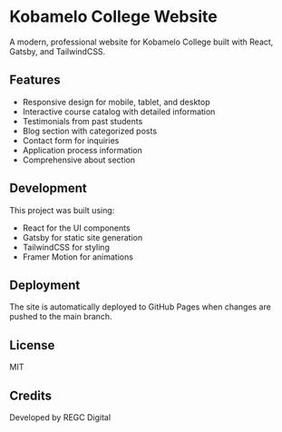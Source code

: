 # Kobamelo College Website

A modern, professional website for Kobamelo College built with React, Gatsby, and TailwindCSS.

## Features

- Responsive design for mobile, tablet, and desktop
- Interactive course catalog with detailed information
- Testimonials from past students
- Blog section with categorized posts
- Contact form for inquiries
- Application process information
- Comprehensive about section

## Development

This project was built using:
- React for the UI components
- Gatsby for static site generation
- TailwindCSS for styling
- Framer Motion for animations

## Deployment

The site is automatically deployed to GitHub Pages when changes are pushed to the main branch.

## License

MIT

## Credits

Developed by REGC Digital